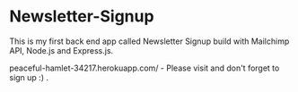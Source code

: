 # Newsletter-Signup

This is my first back end app called Newsletter Signup build with Mailchimp API, Node.js and Express.js.

peaceful-hamlet-34217.herokuapp.com/ - Please visit and don't forget to sign up :) .
